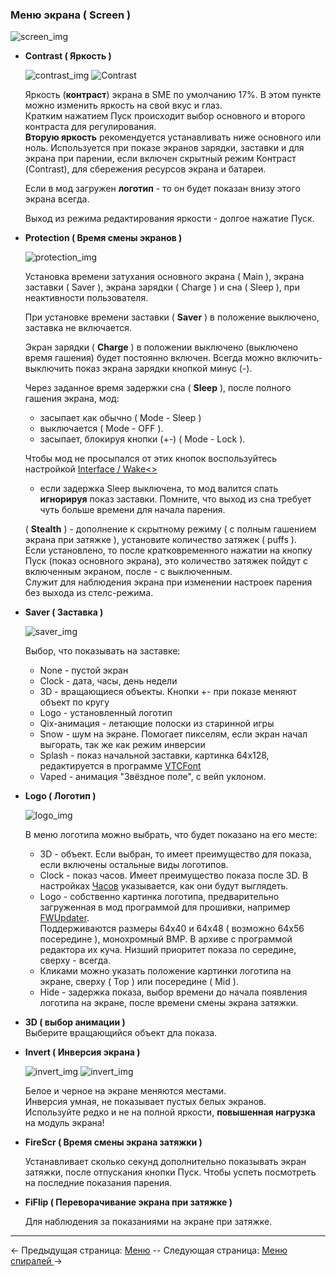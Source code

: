 ### Меню экрана ( Screen  )

   ![screen_img](https://i.imgur.com/zhT9e5m.png)

  * __Contrast ( Яркость )__

   	![contrast_img](https://i.imgur.com/MakONq0.png) ![Contrast](https://i.imgur.com/hzUNS3P.png)

   	Яркость (**контраст**) экрана в SME по умолчанию 17%. В этом пункте можно изменить яркость на свой вкус и глаз.  
   Кратким нажатием Пуск происходит выбор основного и второго контраста для регулирования.  
   **Вторую яркость** рекомендуется устанавливать ниже основного или ноль. Используется при показе экранов зарядки, заставки и для экрана при парении, если включен скрытный режим Контраст (Contrast), для сбережения ресурсов экрана и батареи.
   
   	Если в мод загружен **логотип** - то он будет показан внизу этого экрана всегда.  
   
   	Выход из режима редактирования яркости - долгое нажатие Пуск.  

  
  * __Protection ( Время смены экранов )__

	![protection_img](https://i.imgur.com/Bt21YQt.png)

   	Установка времени затухания основного экрана ( Main ), экрана заставки ( Saver ), экрана зарядки ( Charge ) и сна ( Sleep ), при неактивности пользователя.  
    
   	При установке времени заставки ( **Saver** ) в положение выключено, заставка не включается.  
    
   	Экран зарядки ( **Charge** ) в положении выключено (выключено время гашения) будет постоянно включен. Всегда можно включить-выключить показ экрана зарядки кнопкой минус (-).  
   
	Через заданное время задержки сна ( **Sleep** ), после полного гашения экрана, мод:  
    - засыпает как обычно ( Mode - Sleep )  
    - выключается ( Mode - OFF ).  
    - засыпает, блокируя кнопки (+-) ( Mode - Lock ).  
     
   	Чтобы мод не просыпался от этих кнопок воспользуйтесь настройкой [Interface / Wake<>](interface_ru.md)
    - если задержка Sleep выключена, то мод валится спать **игнорируя** показ заставки. Помните, что выход из сна требует чуть больше времени для начала парения.

	( **Stealth** ) - дополнение к скрытному режиму ( с полным гашением экрана при затяжке ), установите количество затяжек ( puffs ).  
    Если установлено, то после кратковременного нажатии на кнопку Пуск (показ основного экрана), это количество затяжек пойдут с включенным экраном, после - с выключенным.  
    Служит для наблюдения экрана при изменении настроек парения без выхода из стелс-режима.


  * __Saver ( Заставка )__
   
   	![saver_img](https://i.imgur.com/vpxvbW8.png)

   	Выбор, что показывать на заставке: 
   	- None - пустой экран
   	- Clock - дата, часы, день недели
   	- 3D - вращающиеся объекты. Кнопки +- при показе меняют объект по кругу
   	- Logo - установленный логотип
   	- Qix-анимация - летающие полоски из старинной игры
   	- Snow - шум на экране. Помогает пикселям, если экран начал выгорать, так же как режим инверсии
   	- Splash - показ начальной заставки, картинка 64x128, редактируется в программе [VTCFont](https://www.dropbox.com/s/qbymcwthnahmles/VTCFont.rar?dl=1)
     - Vaped - анимация "Звёздное поле", с вейп уклоном.

  * __Logo ( Логотип )__

	![logo_img](https://i.imgur.com/5iWMdee.png)

   	В меню логотипа можно выбрать, что будет показано на его месте:
   	- 3D - объект. Если выбран, то имеет преимущество для показа, если включены остальные виды логотипов.
   	- Clock - показ часов. Имеет преимущество показа после 3D. В настройках [Часов](clock_ru.md) указывается, как они будут выглядеть.
   	- Logo - собственно картинка логотипа, предварительно загруженная в мод программой для прошивки, например [FWUpdater](https://www.dropbox.com/s/qbymcwthnahmles/VTCFont.rar?dl=1).  
   Поддерживаются размеры 64x40 и 64x48 ( возможно 64x56 посередине ), монохромный BMP. В архиве с программой редактора их куча. 
   Низший приоритет показа по середине, сверху - всегда.  
    - Кликами можно указать положение картинки логотипа на экране, сверху ( Top ) или посередине ( Mid ).
   	- Hide - задержка показа, выбор времени до начала появления логотипа на экране, после времени смены экрана затяжки.

  * __3D ( выбор анимации )__  
  Выберите вращающийся объект дла показа.

  * __Invert ( Инверсия экрана )__  
  
    ![invert_img](https://i.imgur.com/RU7HOQp.png) ![invert_img](https://i.imgur.com/lAlZZLB.png) 

   	Белое и черное на экране меняются местами.    
   	Инверсия умная, не показывает пустых белых экранов.  
    Используйте редко и не на полной яркости, **повышенная нагрузка** на модуль экрана!

  
  * __FireScr ( Время смены экрана затяжки )__ 

   	Устанавливает сколько секунд дополнительно показывать экран затяжки, после отпускания кнопки Пуск. 
   Чтобы успеть посмотреть на последние показания парения.

  
  * __FiFlip ( Переворачивание экрана при затяжке )__ 

   	Для наблюдения за показаниями на экране при затяжке.

-----

← Предыдущая страница: [Меню](menus_ru.md) --  Следующая страница: [Меню спиралей ](coils_ru.md)→
